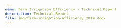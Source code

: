 ```yaml
---
name: Farm Irrigation Efficiency - Technical Report
description: Technical Report
file: img/farm-irrigation-efficiency_2019.docx
---
```

